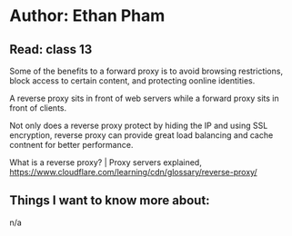 # Author: Ethan Pham
## Read: class 13

Some of the benefits to a forward proxy is to avoid browsing restrictions, block access to certain content, and protecting oonline identities. 

A reverse proxy sits in front of web servers while a forward proxy sits in front of clients.

Not only does a reverse proxy protect by hiding the IP and using SSL encryption, reverse proxy can provide great load balancing and cache contnent for better performance. 


What is a reverse proxy? | Proxy servers explained, https://www.cloudflare.com/learning/cdn/glossary/reverse-proxy/ 


## Things I want to know more about:
n/a

